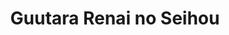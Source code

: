 --- 
title: "Guutara Renai no Seihou"
publishdate: "2019-9-20T16:48:46+02:00"
src: "https://365manga.net/manga/guutara-renai-no-seihou"
image: "https://data.365manga.net/images/thumbnails/1776-guutara-renai-no-seihou.jpg"
description: "From Fluff Words: 1st Story -- Katsumi, a university student who hates troublesome matters a lot, leaves all the household chores to his childhood friend and flatmate, Akira. He’s lazy to the point that he doesn’t want a girlfriend and gets call ladies to take care of his sex drive. Katsumi happens to find out that Akira likes him one day. Initially feeling indifferent about it, he starts to get…"
---